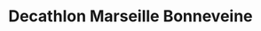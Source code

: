 ---
title: "Decathlon Marseille Bonneveine"
url: /marseille/decathlon-marseille-bonneveine/
shop: sports
---